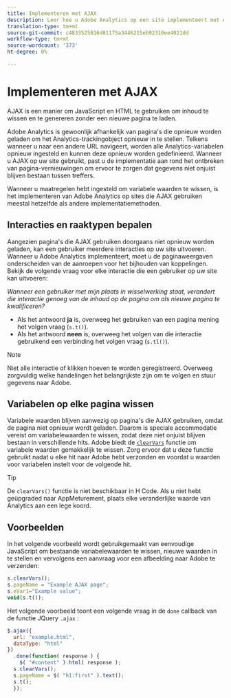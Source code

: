 ```yaml
---
title: Implementeren met AJAX
description: Leer hoe u Adobe Analytics op een site implementeert met AJAX.
translation-type: tm+mt
source-git-commit: c4833525816d81175a3446215eb92310ee4021dd
workflow-type: tm+mt
source-wordcount: '373'
ht-degree: 0%

---
```



# Implementeren met AJAX

AJAX is een manier om JavaScript en HTML te gebruiken om inhoud te wissen en te genereren zonder een nieuwe pagina te laden.

Adobe Analytics is gewoonlijk afhankelijk van pagina&#39;s die opnieuw worden geladen om het Analytics-trackingobject opnieuw in te stellen. Telkens wanneer u naar een andere URL navigeert, worden alle Analytics-variabelen opnieuw ingesteld en kunnen deze opnieuw worden gedefinieerd. Wanneer u AJAX op uw site gebruikt, past u de implementatie aan rond het ontbreken van pagina-vernieuwingen om ervoor te zorgen dat gegevens niet onjuist blijven bestaan tussen treffers.

Wanneer u maatregelen hebt ingesteld om variabele waarden te wissen, is het implementeren van Adobe Analytics op sites die AJAX gebruiken meestal hetzelfde als andere implementatiemethoden.

## Interacties en raaktypen bepalen

Aangezien pagina&#39;s die AJAX gebruiken doorgaans niet opnieuw worden geladen, kan een gebruiker meerdere interacties op uw site uitvoeren. Wanneer u Adobe Analytics implementeert, moet u de paginaweergaven onderscheiden van de aanroepen voor het bijhouden van koppelingen. Bekijk de volgende vraag voor elke interactie die een gebruiker op uw site kan uitvoeren:

*Wanneer een gebruiker met mijn plaats in wisselwerking staat, verandert die interactie genoeg van de inhoud op de pagina om als nieuwe pagina te kwalificeren?*

* Als het antwoord **ja** is, overweeg het gebruiken van een pagina mening het volgen vraag (`s.t()`).
* Als het antwoord **neen** is, overweeg het volgen van die interactie gebruikend een verbinding het volgen vraag (`s.tl()`).

>[!NOTE]
>
>Niet alle interactie of klikken hoeven te worden geregistreerd. Overweeg zorgvuldig welke handelingen het belangrijkste zijn om te volgen en stuur gegevens naar Adobe.

## Variabelen op elke pagina wissen

Variabele waarden blijven aanwezig op pagina&#39;s die AJAX gebruiken, omdat de pagina niet opnieuw wordt geladen. Daarom is speciale accommodatie vereist om variabelewaarden te wissen, zodat deze niet onjuist blijven bestaan in verschillende hits. Adobe biedt de [`clearVars`](../vars/functions/clearvars.md) functie om variabele waarden gemakkelijk te wissen. Zorg ervoor dat u deze functie gebruikt nadat u elke hit naar Adobe hebt verzonden en voordat u waarden voor variabelen instelt voor de volgende hit.

>[!TIP]
>
>De `clearVars()` functie is niet beschikbaar in H Code. Als u niet hebt geüpgraded naar AppMeturement, plaats elke veranderlijke waarde van Analytics aan een lege koord.

## Voorbeelden

In het volgende voorbeeld wordt gebruikgemaakt van eenvoudige JavaScript om bestaande variabelewaarden te wissen, nieuwe waarden in te stellen en vervolgens een aanvraag voor een afbeelding naar Adobe te verzenden:

```js
s.clearVars();
s.pageName = "Example AJAX page";
s.eVar1="Example value";
void(s.t());
```

Het volgende voorbeeld toont een volgende vraag in de `done` callback van de functie JQuery `.ajax` :

```js
$.ajax({
  url: "example.html",
  dataType: "html"
})
  .done(function( response ) {
    $( "#content" ).html( response );
  s.clearVars();
  s.pageName = $( "h1:first" ).text();
  s.t();
  });
```
